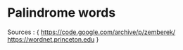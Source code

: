 # Palindrome words
Sources : {
https://code.google.com/archive/p/zemberek/
https://wordnet.princeton.edu
}

